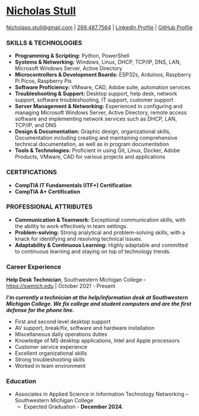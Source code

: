 # [Nicholas Stull](https://Nicholasstull.com)
[Nicholasp.stull@gmail.com](mailto:nicholasp.stull@gmail.com) | [269.487.7564](tel:12694877564) | [LinkedIn Profile](https://www.linkedin.com/in/nicholasp-stull) | [GitHub Profile](https://www.github.com/tinkernerd)

### SKILLS & TECHNOLOGIES

- **Programming & Scripting:** Python, PowerShell
- **Systems & Networking:** Windows, Linux, DHCP, TCP/IP, DNS, LAN, Microsoft Windows Server, Active Directory
- **Microcontrollers & Development Boards:** ESP32s, Arduinos, Raspberry Pi Picos, Raspberry Pis
- **Software Proficiency:** VMware, CAD, Adobe suite, automation services
- **Troubleshooting & Support:** Desktop support, help desk, network support, software troubleshooting, IT support, customer support
- **Server Management & Networking:** Experienced in configuring and managing Microsoft Windows Server, Active Directory, remote access software and implementing network services such as DHCP, LAN, TCP/IP, and DNS
- **Design & Documentation:** Graphic design, organizational skills, Documentation including creating and maintaining comprehensive technical documentation, as well as in program documentation
- **Tools & Technologies:** Proficient in using Git, Linux, Docker, Adobe Products, VMware, CAD for various projects and applications

### CERTIFICATIONS

- **CompTIA IT Fundamentals (ITF+) Certification**
- **CompTIA A+ Certification**

### PROFESSIONAL ATTRIBUTES

- **Communication & Teamwork:** Exceptional communication skills, with the ability to work effectively in team settings.
- **Problem-solving:** Strong analytical and problem-solving skills, with a knack for identifying and resolving technical issues.
- **Adaptability & Continuous Learning:** Highly adaptable and committed to continuous learning and staying on top of technology trends.

<div style="page-break-after: always;"></div>

### Career Experience

**Help Desk Technician**, Southwestern Michigan College – https://swmich.edu | October 2021 - Present

***I'm currently a technician at the help/information desk at Southwestern Michigan College. We fix college and student computers and are the first defense for the phone line.***

- First and second level desktop support
- AV support, break/fix, software and hardware installation
- Miscellaneous daily operations duties
- Knowledge of MS desktop applications, Intel and Apple processors
- Customer service experience
- Excellent organizational skills
- Strong troubleshooting skills
- Worked in team environment

### Education

- Associates in Applied Science in Information Technology Networking – Southwestern Michigan College 
	- Expected Graduation - **December 2024**.
